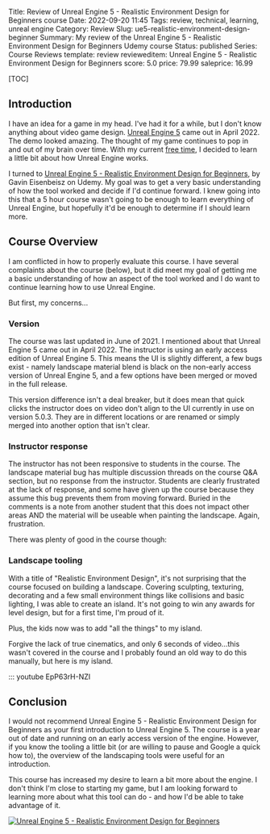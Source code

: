 Title: Review of Unreal Engine 5 - Realistic Environment Design for Beginners course
Date: 2022-09-20 11:45
Tags: review, technical, learning, unreal engine
Category: Review
Slug: ue5-realistic-environment-design-beginner
Summary: My review of the Unreal Engine 5 - Realistic Environment Design for Beginners Udemy course
Status: published
Series: Course Reviews
template: review
revieweditem: Unreal Engine 5 - Realistic Environment Design for Beginners
score: 5.0
price: 79.99
saleprice: 16.99

[TOC]

## Introduction

I have an idea for a game in my head. I've had it for a while, but I don't know anything about video game design. 
[Unreal Engine 5][unreal] came out in April 2022. The demo looked amazing. The thought of my game continues to 
pop in and out of my brain over time. With my current [free time][2], I decided to learn a little bit about 
how Unreal Engine works.

I turned to [Unreal Engine 5 - Realistic Environment Design for Beginners][1], by Gavin Eisenbeisz on Udemy. My goal
was to get a very basic understanding of how the tool worked and decide if I'd continue forward. I knew going into this
that a 5 hour course wasn't going to be enough to learn everything of Unreal Engine, but hopefully it'd be enough to 
determine if I should learn more.

## Course Overview

I am conflicted in how to properly evaluate this course. I have several complaints about the course (below), but 
it did meet my goal of getting me a basic understanding of how an aspect of the tool worked and I do want to continue 
learning how to use Unreal Engine.

But first, my concerns...

### Version

The course was last updated in June of 2021. I mentioned about that Unreal Engine 5 came out in April 2022. The instructor is 
using an early access edition of Unreal Engine 5. This means the UI is slightly different, a few bugs exist - namely landscape material
blend is black on the non-early access version of Unreal Engine 5, and a few options have been merged or moved in the full release. 

This version difference isn't a deal breaker, but it does mean that quick clicks the instructor does on video don't align to the UI currently
in use on version 5.0.3. They are in different locations or are renamed or simply merged into another option that isn't clear.

### Instructor response

The instructor has not been responsive to students in the course. The landscape material bug has multiple discussion threads on the 
course Q&A section, but no response from the instructor. Students are clearly frustrated at the lack of response, and some have given up the 
course because they assume this bug prevents them from moving forward. Buried in the comments is a note from another student that this does 
not impact other areas AND the material will be useable when painting the landscape. Again, frustration.

There was plenty of good in the course though:

### Landscape tooling

With a title of "Realistic Environment Design", it's not surprising that the course focused on building a landscape. Covering sculpting, 
texturing, decorating and a few small environment things like collisions and basic lighting, I was able to create an island. It's not going 
to win any awards for level design, but for a first time, I'm proud of it.

Plus, the kids now was to add "all the things" to my island.

Forgive the lack of true cinematics, and only 6 seconds of video...this wasn't covered in the course and I probably found an old way to do this 
manually, but here is my island.

::: youtube EpP63rH-NZI

## Conclusion

I would not recommend Unreal Engine 5 - Realistic Environment Design for Beginners as your first introduction to Unreal Engine 5. The course is 
a year out of date and running on an early access version of the engine. However, if you know the tooling a little bit (or are willing to pause and
Google a quick how to), the overview of the landscaping tools were useful for an introduction. 

This course has increased my desire to learn a bit more about the engine. I don't think I'm close to starting my game, but I am looking forward
to learning more about what this tool can do - and how I'd be able to take advantage of it.


[![Unreal Engine 5 - Realistic Environment Design for Beginners][certificate]][courselink]



 [1]: https://www.udemy.com/course/unreal-engine-5-outdoor-level-design/
 [2]: {filename}2022_08_18_looking_for_new_role.md
 [unreal]: https://www.unrealengine.com/en-US/unreal-engine-5
 [certificate]: {attach}images/udemy-ue5-realistic-environment-for-beginners.jpg
 [courselink]: https://ude.my/UC-7509d344-53ea-496f-af00-99955986fa85
